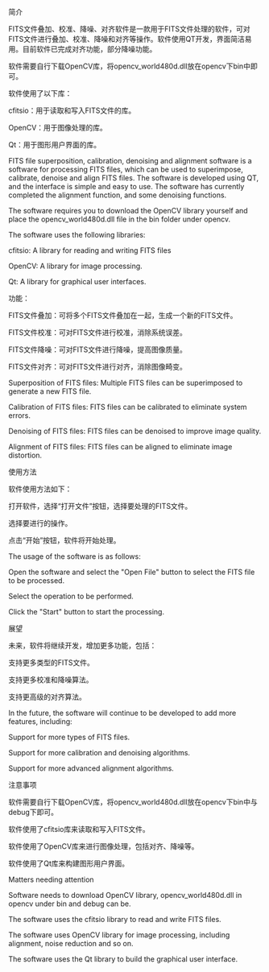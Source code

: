 
简介

FITS文件叠加、校准、降噪、对齐软件是一款用于FITS文件处理的软件，可对FITS文件进行叠加、校准、降噪和对齐等操作。软件使用QT开发，界面简洁易用。目前软件已完成对齐功能，部分降噪功能。

软件需要自行下载OpenCV库，将opencv_world480d.dll放在opencv下bin中即可。

软件使用了以下库：

cfitsio：用于读取和写入FITS文件的库。

OpenCV：用于图像处理的库。

Qt：用于图形用户界面的库。

FITS file superposition, calibration, denoising and alignment software is a software for processing FITS files, which can be used to superimpose, calibrate, denoise and align FITS files. The software is developed using QT, and the interface is simple and easy to use. The software has currently completed the alignment function, and some denoising functions.

The software requires you to download the OpenCV library yourself and place the opencv_world480d.dll file in the bin folder under opencv.

The software uses the following libraries:

cfitsio: A library for reading and writing FITS files

OpenCV: A library for image processing.

Qt: A library for graphical user interfaces.

功能：

FITS文件叠加：可将多个FITS文件叠加在一起，生成一个新的FITS文件。

FITS文件校准：可对FITS文件进行校准，消除系统误差。

FITS文件降噪：可对FITS文件进行降噪，提高图像质量。

FITS文件对齐：可对FITS文件进行对齐，消除图像畸变。

Superposition of FITS files: Multiple FITS files can be superimposed to generate a new FITS file.

Calibration of FITS files: FITS files can be calibrated to eliminate system errors.

Denoising of FITS files: FITS files can be denoised to improve image quality.

Alignment of FITS files: FITS files can be aligned to eliminate image distortion.

使用方法

软件使用方法如下：

打开软件，选择“打开文件”按钮，选择要处理的FITS文件。

选择要进行的操作。

点击“开始”按钮，软件将开始处理。

The usage of the software is as follows:

Open the software and select the "Open File" button to select the FITS file to be processed.

Select the operation to be performed.

Click the "Start" button to start the processing.

展望

未来，软件将继续开发，增加更多功能，包括：

支持更多类型的FITS文件。

支持更多校准和降噪算法。

支持更高级的对齐算法。

In the future, the software will continue to be developed to add more features, including:

Support for more types of FITS files.

Support for more calibration and denoising algorithms.

Support for more advanced alignment algorithms.

注意事项

软件需要自行下载OpenCV库，将opencv_world480d.dll放在opencv下bin中与debug下即可。

软件使用了cfitsio库来读取和写入FITS文件。

软件使用了OpenCV库来进行图像处理，包括对齐、降噪等。

软件使用了Qt库来构建图形用户界面。

Matters needing attention

Software needs to download OpenCV library, opencv_world480d.dll in opencv under bin and debug can be.

The software uses the cfitsio library to read and write FITS files.

The software uses OpenCV library for image processing, including alignment, noise reduction and so on.

The software uses the Qt library to build the graphical user interface.
